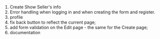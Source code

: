 1. Create Show Seller's info
2. Error handling when logging in and when creating the form and register.
3. profile
4. fix back button to reflect the current page;
5. add form validation on the Edit page - the same for the Create page;
6. documentation
